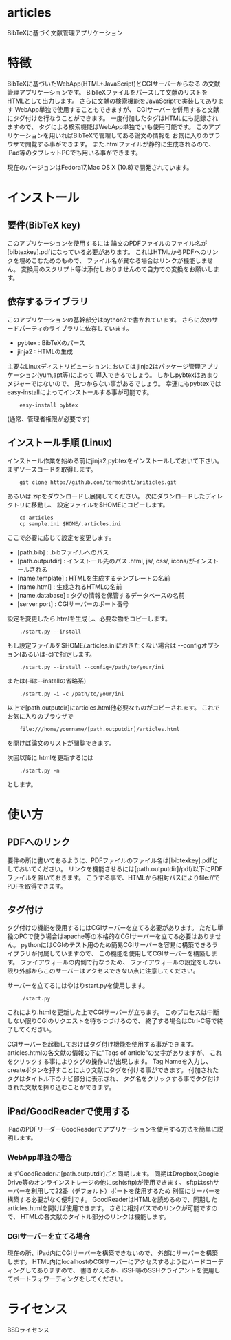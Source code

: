 articles
==========

BibTeXに基づく文献管理アプリケーション

# 特徴
BibTeXに基づいたWebApp(HTML+JavaScript)とCGIサーバーからなる
の文献管理アプリケーションです。
BibTeXファイルをパースして文献のリストをHTMLとして出力します。
さらに文献の検索機能をJavaScriptで実装してあります
WebApp単独で使用することもできますが、
CGIサーバーを併用すると文献にタグ付けを行なうことができます。
一度付加したタグはHTMLにも記録されますので、
タグによる検索機能はWebApp単独でいも使用可能です。
このアプリケーションを用いればBibTeXで管理してある論文の情報を
お気に入りのブラウザで閲覧する事ができます。
また.htmlファイルが静的に生成されるので、
iPad等のタブレットPCでも用いる事ができます。

現在のバージョンはFedora17,Mac OS X (10.8)で開発されています。

# インストール

## 要件(BibTeX key)
このアプリケーションを使用するには
論文のPDFファイルのファイル名が[bibtexkey].pdfになっている必要があります。
これはHTMLからPDFへのリンクを埋めこむためのもので、
ファイル名が異なる場合はリンクが機能しません。
変換用のスクリプト等は添付しおりませんので自力での変換をお願いします。

## 依存するライブラリ
このアプリケーションの基幹部分はpython2で書かれています。
さらに次のサードパーティのライブラリに依存しています。
* pybtex : BibTeXのパース
* jinja2 : HTMLの生成

主要なLinuxディストリビューションにおいては
jinja2はパッケージ管理アプリケーション(yum,apt等)によって
導入できるでしょう。
しかしpybtexはあまりメジャーではないので、
見つからない事があるでしょう。
幸運にもpybtexではeasy-installによってインストールする事が可能です。
```shell
    easy-install pybtex
```
(通常、管理者権限が必要です)

## インストール手順 (Linux)
インストール作業を始める前にjinja2,pybtexをインストールしておいて下さい。
まずソースコードを取得します。
```shell
    git clone http://github.com/termoshtt/ariticles.git
```
あるいは.zipをダウンロードし展開してください。
次にダウンロードしたディレクトリに移動し、
設定ファイルを$HOMEにコピーします。
```shell
    cd articles
    cp sample.ini $HOME/.articles.ini
```
ここで必要に応じて設定を変更します。
* [path.bib]        : .bibファイルへのパス
* [path.outputdir]  : インストール先のパス .html, js/, css/, icons/がインストールされる
* [name.template]   : HTMLを生成するテンプレートの名前
* [name.html]       : 生成されるHTMLの名前
* [name.database]   : タグの情報を保管するデータベースの名前
* [server.port]     : CGIサーバーのポート番号

設定を変更したら.htmlを生成し、必要な物をコピーします。
```shell
    ./start.py --install
```
もし設定ファイルを$HOME/.articles.iniにおきたくない場合は
--configオプション(あるいは-c)で指定します。
```shell
    ./start.py --install --config=/path/to/your/ini
```
または(-iは--installの省略系)
```shell
    ./start.py -i -c /path/to/your/ini
```
以上で[path.outputdir]にarticles.html他必要なものがコピーされます。
これでお気に入りのブラウザで
```
    file:///home/yourname/[path.outputdir]/articles.html
```
を開けば論文のリストが閲覧できます。

次回以降に.htmlを更新するには
```shell
    ./start.py -n
```
とします。

# 使い方

## PDFへのリンク
要件の所に書いてあるように、PDFファイルのファイル名は[bibtexkey].pdfとしておいてください。
リンクを機能させるには[path.outputdir]/pdf/以下にPDFファイルを置いておきます。
こうする事で、HTMLから相対パスによりfile://でPDFを取得できます。

## タグ付け
タグ付けの機能を使用するにはCGIサーバーを立てる必要があります。
ただし単独のPCで使う場合はapache等の本格的なCGIサーバーを立てる必要はありません。
pythonにはCGIのテスト用のため簡易CGIサーバーを容易に構築できるライブラリが付属していますので、
この機能を使用してCGIサーバーを構築します。
ファイアウォールの内側で行なうため、
ファイアウォールの設定をしない限り外部からこのサーバーはアクセスできない点に注意してください。

サーバーを立てるにはやはりstart.pyを使用します。
```shell
    ./start.py
```
これにより.htmlを更新した上でCGIサーバーが立ちます。
このプロセスは中断しない限りCGIのリクエストを待ちつづけるので、
終了する場合はCtrl-C等で終了してください。

CGIサーバーを起動しておけばタグ付け機能を使用する事ができます。
articles.htmlの各文献の情報の下に"Tags of article"の文字がありますが、
これをクリックする事によりタグの操作UIが出現します。
Tag Nameを入力し、createボタンを押すことにより文献にタグを付ける事ができます。
付加されたタグはタイトル下のナビ部分に表示され、
タグ名をクリックする事でタグ付けされた文献を搾り込むことができます。

## iPad/GoodReaderで使用する
iPadのPDFリーダーGoodReaderでアプリケーションを使用する方法を簡単に説明します。
### WebApp単独の場合
まずGoodReaderに[path.outputdir]ごと同期します。
同期はDropbox,Google Drive等のオンラインストレージの他にssh(sftp)が使用できます。
sftpはsshサーバーを利用して22番（デフォルト）ポートを使用するため
別個にサーバーを構築する必要がなく便利です。
GoodReaderはHTMLを読めるので、同期したarticles.htmlを開けば使用できます。
さらに相対パスでのリンクが可能ですので、
HTMLの各文献のタイトル部分のリンクは機能します。

### CGIサーバーを立てる場合
現在の所、iPad内にCGIサーバーを構築できないので、
外部にサーバーを構築します。
HTML内にlocalhostのCGIサーバーにアクセスするようにハードコーディングしてありますので、
書きかえるか、iSSH等のSSHクライアントを使用してポートフォワーディングをしてください。

# ライセンス
BSDライセンス
